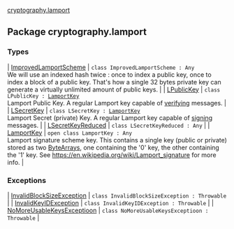 [cryptography.lamport](.)

## Package cryptography.lamport

### Types

| [ImprovedLamportScheme](-improved-lamport-scheme/index.md) | `class ImprovedLamportScheme : Any`<br>We will use an indexed hash twice : once to index a public key, once to index a block of a public key.
That's how a single 32 bytes private key can generate a virtually unlimited amount of public keys. |
| [LPublicKey](-l-public-key/index.md) | `class LPublicKey : `[`LamportKey`](-lamport-key/index.md)<br>Lamport Public Key. A regular Lamport key capable of [verifying](-l-public-key/verify.md) messages. |
| [LSecretKey](-l-secret-key/index.md) | `class LSecretKey : `[`LamportKey`](-lamport-key/index.md)<br>Lamport Secret (private) Key. A regular Lamport key capable of [signing](-l-secret-key/sign.md) messages. |
| [LSecretKeyReduced](-l-secret-key-reduced/index.md) | `class LSecretKeyReduced : Any` |
| [LamportKey](-lamport-key/index.md) | `open class LamportKey : Any`<br>Lamport signature scheme key. This contains a single key (public or private) stored as two [ByteArrays](#), one containing the '0' key, the other containing the '1' key. See https://en.wikipedia.org/wiki/Lamport_signature for more info. |

### Exceptions

| [InvalidBlockSizeException](-invalid-block-size-exception/index.md) | `class InvalidBlockSizeException : Throwable` |
| [InvalidKeyIDException](-invalid-key-i-d-exception/index.md) | `class InvalidKeyIDException : Throwable` |
| [NoMoreUsableKeysExceptioon](-no-more-usable-keys-exceptioon/index.md) | `class NoMoreUsableKeysExceptioon : Throwable` |

